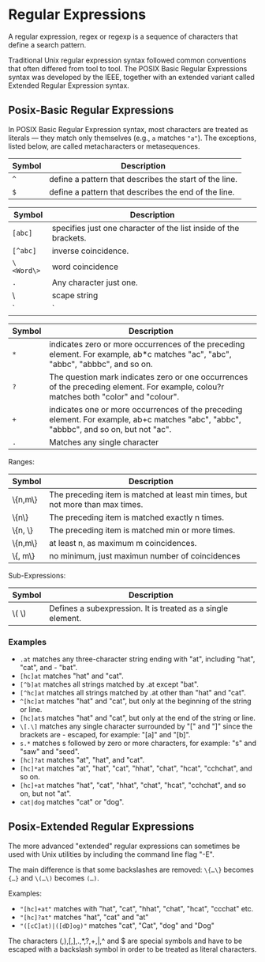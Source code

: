 # Regular Expressions

A regular expression, regex or regexp is a sequence of characters that define a search pattern.

Traditional Unix regular expression syntax followed common conventions that often differed from tool to tool. The POSIX Basic Regular Expressions syntax was developed by the IEEE, together with an extended variant called Extended Regular Expression syntax.

## Posix-Basic Regular Expressions

In POSIX Basic Regular Expression syntax, most characters are treated as literals — they match only themselves (e.g., `a` matches `"a"`). The exceptions, listed below, are called metacharacters or metasequences.

| Symbol | Description                                            |
| ------ | ------------------------------------------------------ |
| `^`    | define a pattern that describes the start of the line. |
| `$`    | define a pattern that describes the end of the line.   |

| Symbol     | Description                                                      |
| ---------- | ---------------------------------------------------------------- |
| `[abc]`    | specifies just one character of the list inside of the brackets. |
| `[^abc]`   | inverse coincidence.                                             |
| `\<Word\>` | word coincidence                                                 |
| `.`        | Any character just one.                                          |
| \\         | scape string                                                     |
| `|`        | Ex: `a|e` a or e will be found.                                  |

| Symbol | Description                                                                                                                            |
| ------ | -------------------------------------------------------------------------------------------------------------------------------------- |
| `*`    | indicates zero or more occurrences of the preceding element. For example, ab\*c matches "ac", "abc", "abbc", "abbbc", and so on.       |
| `?`    | The question mark indicates zero or one occurrences of the preceding element. For example, colou?r matches both "color" and "colour".  |
| `+`    | indicates one or more occurrences of the preceding element. For example, ab+c matches "abc", "abbc", "abbbc", and so on, but not "ac". |
| `.`    | Matches any single character                                                                                                           |

Ranges:

| Symbol    | Description                                                                    |
| --------- | ------------------------------------------------------------------------------ |
| \\{n,m\\} | The preceding item is matched at least min times, but not more than max times. |
| \\{n\\}   | The preceding item is matched exactly n times.                                 |
| \\{n, \\} | The preceding item is matched min or more times.                               |
| \\{n,m\\} | at least n, as maximum m coincidences.                                         |
| \\{, m\\} | no minimum, just maximun number of coincidences                                |

Sub-Expressions:

| Symbol | Description                                                 |
| ------ | ----------------------------------------------------------- |
| \\( \\)   | Defines a subexpression. It is treated as a single element. |

### Examples

- `.at` matches any three-character string ending with "at", including "hat", "cat", and - "bat".
- `[hc]at` matches "hat" and "cat".
- `[^b]at` matches all strings matched by .at except "bat".
- `[^hc]at` matches all strings matched by .at other than "hat" and "cat".
- `^[hc]at` matches "hat" and "cat", but only at the beginning of the string or line.
- `[hc]at$` matches "hat" and "cat", but only at the end of the string or line.
- `\[.\]` matches any single character surrounded by "[" and "]" since the brackets are - escaped, for example: "[a]" and "[b]".
- `s.*` matches s followed by zero or more characters, for example: "s" and "saw" and "seed".
- `[hc]?at` matches "at", "hat", and "cat".
- `[hc]*at` matches "at", "hat", "cat", "hhat", "chat", "hcat", "cchchat", and so on.
- `[hc]+at` matches "hat", "cat", "hhat", "chat", "hcat", "cchchat", and so on, but not "at".
- `cat|dog` matches "cat" or "dog".

## Posix-Extended Regular Expressions

The more advanced "extended" regular expressions can sometimes be used with Unix utilities by including the command line flag "-E".

The main difference is that some backslashes are removed: `\{…\}` becomes `{…}` and `\(…\)` becomes `(…)`.

Examples:

- `"[hc]+at"` matches with "hat", "cat", "hhat", "chat", "hcat", "ccchat" etc.
- `"[hc]?at"` matches "hat", "cat" and "at"
- `"([cC]at)|([dD]og)"` matches "cat", "Cat", "dog" and "Dog"

The characters (,),[,],.,*,?,+,|,^ and $ are special symbols and have to be escaped with a backslash symbol in order to be treated as literal characters.
